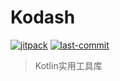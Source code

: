 # Kodash

[![jitpack](https://jitpack.io/v/StarWorldTeam/Kodash.svg)](https://jitpack.io/#StarWorldTeam/Kodash)
[![last-commit](https://img.shields.io/github/last-commit/StarWorldTeam/Kodash?color=blue&label=Last%20Commit)](https://github.com/StarWorldTeam/Kodash/commit/main)


> Kotlin实用工具库
